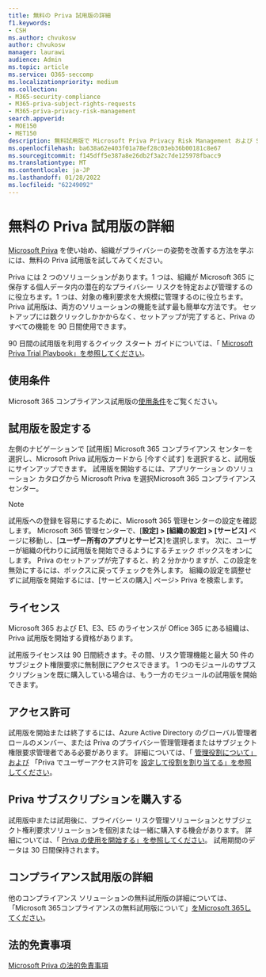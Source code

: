 ```yaml
---
title: 無料の Priva 試用版の詳細
f1.keywords:
- CSH
ms.author: chvukosw
author: chvukosw
manager: laurawi
audience: Admin
ms.topic: article
ms.service: O365-seccomp
ms.localizationpriority: medium
ms.collection:
- M365-security-compliance
- M365-priva-subject-rights-requests
- M365-priva-privacy-risk-management
search.appverid:
- MOE150
- MET150
description: 無料試用版で Microsoft Priva Privacy Risk Management および Subject Rights Requests ソリューションを試してみてください。
ms.openlocfilehash: ba638a62e403f01a78ef28c03eb36b00181c8e67
ms.sourcegitcommit: f145dff5e387a8e26db2f3a2c7de125978fbacc9
ms.translationtype: MT
ms.contentlocale: ja-JP
ms.lasthandoff: 01/28/2022
ms.locfileid: "62249092"
---
```

# <a name="learn-about-the-free-priva-trial"></a>無料の Priva 試用版の詳細

[Microsoft Priva](priva-overview.md) を使い始め、組織がプライバシーの姿勢を改善する方法を学ぶには、無料の Priva 試用版を試してみてください。

Priva には 2 つのソリューションがあります。1 つは、[](risk-management.md)組織が Microsoft 365 に保存する個人データ内の潜在的なプライバシー リスクを特定および管理するのに役立ちます。1 つは、[](subject-rights-requests.md)対象の権利要求を大規模に管理するのに役立ちます。 Priva 試用版は、両方のソリューションの機能を試す最も簡単な方法です。 セットアップには数クリックしかかからなく、セットアップが完了すると、Priva のすべての機能を 90 日間使用できます。

90 日間の試用版を利用するクイック スタート ガイドについては、「 [Microsoft Priva Trial Playbook」を参照してください](priva-trial-playbook.md)。

## <a name="terms-and-conditions"></a>使用条件

Microsoft 365 コンプライアンス試用版の[使用条件](/microsoft-365/compliance/terms-conditions)をご覧ください。

## <a name="set-up-a-trial"></a>試用版を設定する

左側のナビゲーションで [試用版] Microsoft 365 コンプライアンス センターを[](https://compliance.microsoft.com)選択し、Microsoft Priva 試用版カードから [今すぐ試す] を選択すると、試用版にサインアップできます。 試用版を開始するには、アプリケーション のソリューション カタログから Microsoft Priva を選択Microsoft 365 コンプライアンス センター。

> [!NOTE]
> 試用版への登録を容易にするために、Microsoft 365 管理センターの設定を確認します。 Microsoft 365 管理センターで、[**設定] > [組織の設定] > [サービス]** ページに移動し、[**ユーザー所有のアプリとサービス**]を選択します。 次に、ユーザーが組織の代わりに試用版を開始できるようにするチェック ボックスをオンにします。 Priva のセットアップが完了すると、約 2 分かかりますが、この設定を無効にするには、ボックスに戻ってチェックを外します。 組織の設定を調整せずに試用版を開始するには、[サービスの購入] ページ> Priva を検索します。

## <a name="licensing"></a>ライセンス

Microsoft 365 および E1、E3、E5 のライセンスが Office 365 にある組織は、Priva 試用版を開始する資格があります。

試用版ライセンスは 90 日間続きます。その間、リスク管理機能と最大 50 件のサブジェクト権限要求に無制限にアクセスできます。 1 つのモジュールのサブスクリプションを既に購入している場合は、もう一方のモジュールの試用版を開始できます。

## <a name="permissions"></a>アクセス許可

試用版を開始または終了するには、Azure Active Directory のグローバル管理者ロールのメンバー、または Priva のプライバシー管理管理者またはサブジェクト権限要求管理者である必要があります。 詳細については、「 [管理役割について」および](/microsoft-365/admin/add-users/about-admin-roles) 「Priva でユーザーアクセス許可を [設定して役割を割り当てる」を参照してください](priva-permissions.md)。

## <a name="buy-a-priva-subscription"></a>Priva サブスクリプションを購入する

試用版中または試用後に、プライバシー リスク管理ソリューションとサブジェクト権利要求ソリューションを個別または一緒に購入する機会があります。 詳細については、「 [Priva の使用を開始する」を参照してください](priva-setup.md)。 試用期間のデータは 30 日間保持されます。

## <a name="learn-more-about-compliance-trials"></a>コンプライアンス試用版の詳細

他のコンプライアンス ソリューションの無料試用版の詳細については、「Microsoft 365コンプライアンスの無料試用版について」[をMicrosoft 365してください](/microsoft-365/compliance/compliance-easy-trials)。

## <a name="legal-disclaimer"></a>法的免責事項

[Microsoft Priva の法的免責事項](priva-disclaimer.md)
